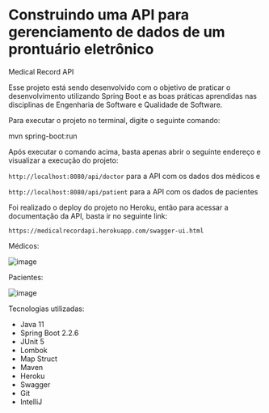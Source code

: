 # Construindo uma API para gerenciamento de dados de um prontuário eletrônico
Medical Record API

Esse projeto está sendo desenvolvido com o objetivo de praticar o desenvolvimento utilizando Spring Boot e as boas práticas aprendidas nas disciplinas de Engenharia de Software e Qualidade de Software.

Para executar o projeto no terminal, digite o seguinte comando:

mvn spring-boot:run

Após executar o comando acima, basta apenas abrir o seguinte endereço e visualizar a execução do projeto:

```http://localhost:8080/api/doctor``` para a API com os dados dos médicos e

```http://localhost:8080/api/patient``` para a API com os dados de pacientes

Foi realizado o deploy do projeto no Heroku, então para acessar a documentação da API, basta ir no seguinte link:

```https://medicalrecordapi.herokuapp.com/swagger-ui.html```

Médicos:

![image](https://user-images.githubusercontent.com/39449297/81505354-faf7a380-92c4-11ea-8abd-d96909e8f0f2.png)

Pacientes: 

![image](https://user-images.githubusercontent.com/39449297/81505367-119dfa80-92c5-11ea-9d8b-0d07daa0e57e.png)

Tecnologias utilizadas:

- Java 11
- Spring Boot 2.2.6
- JUnit 5
- Lombok
- Map Struct
- Maven
- Heroku
- Swagger
- Git
- IntelliJ



